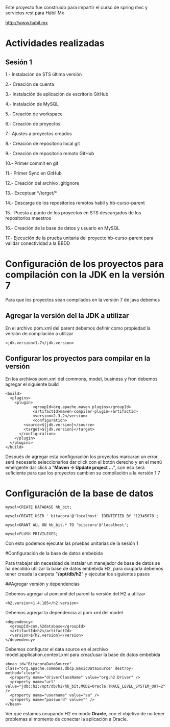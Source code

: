 Este proyecto fue construido para impartir el curso de spring mvc y servicios rest para Hábil Mx

http://www.habil.mx


# Actividades realizadas

## Sesión 1

1.- Instalación de STS última versión

2.- Creación de cuenta

3.- Instalación de aplicación de escritorio GitHub

4.- Instalación de MySQL

5.- Creación de workspace

6.- Creación de proyectos

7.- Ajustes a proyectos creados

8.- Creación de repositorio local git

9.- Creación de repositorio remoto GitHub

10.- Primer commit en git

11.- Primer Sync en GitHub

12.- Creación del archivo .gitignore

13.- Exceptuar \*/target/\*

14.- Descarga de los repositorios remotos habil y hb-curso-parent

15.- Puesta a punto de los proyectos en STS descargados de los repositorios maestros

16.- Creación de la base de datos y usuario en MySQL

17.- Ejecución de la prueba unitaria del proyecto hb-curso-parent para validar conectividad a la BBDD


# Configuración de los proyectos para compilación con la JDK en la versión 7

Para que los proyectos sean compilados en la versión 7 de java debemos

## Agregar la versión del la JDK a utilizar

En el archivo pom.xml del parent debemos definir como propiedad la versión de compilación
a utilizar

    <jdk.version>1.7</jdk.version>

## Configurar los proyectos para compilar en la versión

En los archivos pom.xml del commons, model, business y fron debemos agregar el siguiente build

    <build>
      <plugins>
        <plugin> 
			    <groupId>org.apache.maven.plugins</groupId>
			    <artifactId>maven-compiler-plugin</artifactId>
			    <version>2.3.2</version>
			    <configuration>
            <source>${jdk.version}</source>
            <target>${jdk.version}</target>
          </configuration>
        </plugin>
      </plugins>
    </build>

Después de agregar esta configuración los proyectos marcaran un error, será necesario seleccionarlos
dar click con el botón derecho y en el menú emergente dar click a "**Maven -> Update project ...**", con eso será suficiente para que los proyectos cambien su compilación a la versión 1.7

# Configuración de la base de datos

    mysql>CREATE DATABASE hb_bit;

    mysql>CREATE USER ' bitacora'@'localhost' IDENTIFIED BY '12345678';

    mysql>GRANT ALL ON hb_bit.* TO 'bitacora'@'localhost';

    mysql>FLUSH PRIVILEGES;

Con esto podemos ejecutar las pruebas unitarias de la sesión 1

#Configuración de la base de datos embebida

Para trabajar sin necesidad de instalar un manejador de base de datos se ha decidido
utilizar la base de datos embebida H2, para ocuparla debemos tener creada la carpeta
"**/opt/db/h2**" y ejecutar los siguientes pasos

##Agregar versión y dependencias

Debemos agregar al pom.xml del parent la versión del H2 a utilizar

    <h2.version>1.4.185</h2.version>

Debemos agregar la dependencia al pom.xml del model

    <dependency>
      <groupId>com.h2database</groupId>
      <artifactId>h2</artifactId>
      <version>${h2.version}</version>
    </dependency>

Debemos configurar el data source en el archivo model.application.context.xml para crear/usar la base de datos embebida

    <bean id="BitacoraDataSource" class="org.apache.commons.dbcp.BasicDataSource" destroy-method="close">
      <property name="driverClassName" value="org.h2.Driver" />
      <property name="url" value="jdbc:h2:/opt/db/h2/hb_bit;MODE=Oracle;TRACE_LEVEL_SYSTEM_OUT=2" />
      <property name="username" value="sa" />
      <property name="password" value="" />
    </bean>

Ver que estamos ocupando H2 en modo **Oracle**, con el objetivo de no tener problemas al momento de conectar la aplicación a Oracle.
